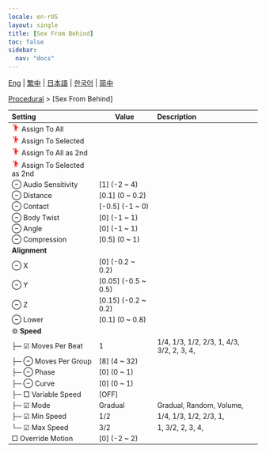 ```yaml
---
locale: en-rUS
layout: single
title: [Sex From Behind]
toc: false
sidebar:
  nav: "docs"
---
```

[Eng](/dancexr/menu/2025.4/motion/sex_from_behind) | [繁中](/tw/dancexr/menu/2025.4/motion/sex_from_behind) | [日本語](/jp/dancexr/menu/2025.4/motion/sex_from_behind) | [한국어](/kr/dancexr/menu/2025.4/motion/sex_from_behind) | [简中](/zh/dancexr/menu/2025.4/motion/sex_from_behind)

[Procedural](../menu#Procedural) > [Sex From Behind]



| Setting | Value | Description |
| :--- | --- | :--- |
| <img src="/images/icon/ic_motion.png" alt="motion icon"/> Assign To All|| 
| <img src="/images/icon/ic_motion.png" alt="motion icon"/> Assign To Selected|| 
| <img src="/images/icon/ic_motion.png" alt="motion icon"/> Assign To All as 2nd|| 
| <img src="/images/icon/ic_motion.png" alt="motion icon"/> Assign To Selected as 2nd|| 
|  ⊖ Audio Sensitivity| [1] (-2 ~ 4) | 
|  ⊖ Distance| [0.1] (0 ~ 0.2) | 
|  ⊖ Contact| [-0.5] (-1 ~ 0) | 
|  ⊖ Body Twist| [0] (-1 ~ 1) | 
|  ⊖ Angle| [0] (-1 ~ 1) | 
|  ⊖ Compression| [0.5] (0 ~ 1) | 
|  <b>Alignment</b>|| 
|  ⊖ X| [0] (-0.2 ~ 0.2) | 
|  ⊖ Y| [0.05] (-0.5 ~ 0.5) | 
|  ⊖ Z| [0.15] (-0.2 ~ 0.2) | 
|  ⊖ Lower| [0.1] (0 ~ 0.8) | 
|  ⚙️ <b>Speed</b>| | 
| ├─ ☑ Moves Per Beat| 1 | 1/4, 1/3, 1/2, 2/3, 1, 4/3, 3/2, 2, 3, 4, 
| ├─ ⊖ Moves Per Group| [8] (4 ~ 32) | 
| ├─ ⊖ Phase| [0] (0 ~ 1) | 
| ├─ ⊖ Curve| [0] (0 ~ 1) | 
| ├─ □ Variable Speed| [OFF] | 
| ├─ ☑ Mode| Gradual | Gradual, Random, Volume, 
| ├─ ☑ Min Speed| 1/2 | 1/4, 1/3, 1/2, 2/3, 1, 
| └─ ☑ Max Speed| 3/2 | 1, 3/2, 2, 3, 4, 
|  □ Override Motion| [0] (-2 ~ 2) | 
